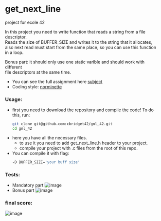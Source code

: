 # get_next_line
project for ecole 42

In this project you need to write function that reads a string from a file descriptor.  
Reads the size of BUFFER_SIZE and writes it to the string that it allocates,  
also next read must start from the same place, so you can use this function in a loop.  
  
Bonus part: it should only use one static varible and should work with different  
file descriptors at the same time.
  
* You can see the full assignment here [subject](https://github.com/cbridget42/gnl_42/blob/main/subject/en.subject.pdf)
* Coding style: [norminette](https://github.com/cbridget42/gnl_42/blob/main/subject/en.norm.pdf)
  
### Usage:
* first you need to download the repository and compile the code! To do this, run:
	```bash
	git clone git@github.com:cbridget42/gnl_42.git
	cd gnl_42
	```
* here you have all the necessary files.
	+ to use it you need to add get_next_line.h header to your project.
	+ compile your project with .c files from the root of this repo.
* You can compile it with flag:
	```bash
	-D BUFFER_SIZE='your buff size'
	```
  
### Tests:
* Mandatory part
![image](https://github.com/cbridget42/gnl_42/blob/main/images/Screenshot%20from%202022-11-13%2018-53-57.png)
* Bonus part
![image](https://github.com/cbridget42/gnl_42/blob/main/images/Screenshot%20from%202022-11-13%2018-55-32.png)
  
### final score:
![image](https://github.com/cbridget42/gnl_42/blob/main/images/Screenshot%20from%202022-11-13%2018-44-42.png)
  

